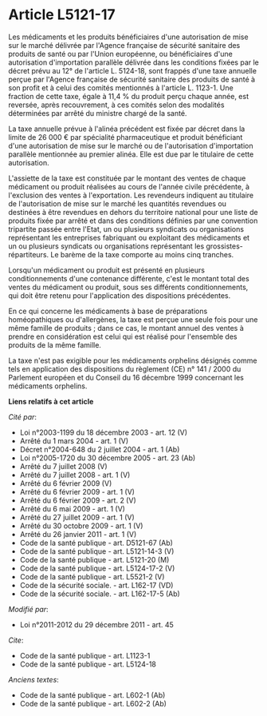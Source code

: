 # Article L5121-17

Les médicaments et les produits bénéficiaires d'une autorisation de mise sur le marché délivrée par l'Agence française de
sécurité sanitaire des produits de santé ou par l'Union européenne, ou bénéficiaires d'une autorisation d'importation
parallèle délivrée dans les conditions fixées par le décret prévu au 12° de l'article L. 5124-18, sont frappés d'une taxe
annuelle perçue par l'Agence française de sécurité sanitaire des produits de santé à son profit et à celui des comités
mentionnés à l'article L. 1123-1. Une fraction de cette taxe, égale à 11,4 % du produit perçu chaque année, est reversée,
après recouvrement, à ces comités selon des modalités déterminées par arrêté du ministre chargé de la santé. 

La taxe annuelle prévue à l'alinéa précédent est fixée par décret dans la limite de 26 000 € par spécialité pharmaceutique et
produit bénéficiant d'une autorisation de mise sur le marché ou de l'autorisation d'importation parallèle mentionnée au
premier alinéa. Elle est due par le titulaire de cette autorisation.

L'assiette de la taxe est constituée par le montant des ventes de chaque médicament ou produit réalisées au cours de l'année
civile précédente, à l'exclusion des ventes à l'exportation. Les revendeurs indiquent au titulaire de l'autorisation de mise
sur le marché les quantités revendues ou destinées à être revendues en dehors du territoire national pour une liste de
produits fixée par arrêté et dans des conditions définies par une convention tripartite passée entre l'Etat, un ou plusieurs
syndicats ou organisations représentant les entreprises fabriquant ou exploitant des médicaments et un ou plusieurs syndicats
ou organisations représentant les grossistes-répartiteurs. Le barème de la taxe comporte au moins cinq tranches. 

Lorsqu'un médicament ou produit est présenté en plusieurs conditionnements d'une contenance différente, c'est le montant
total des ventes du médicament ou produit, sous ses différents conditionnements, qui doit être retenu pour l'application des
dispositions précédentes. 

En ce qui concerne les médicaments à base de préparations homéopathiques ou d'allergènes, la taxe est perçue une seule fois
pour une même famille de produits ; dans ce cas, le montant annuel des ventes à prendre en considération est celui qui est
réalisé pour l'ensemble des produits de la même famille. 

La taxe n'est pas exigible pour les médicaments orphelins désignés comme tels en application des dispositions du règlement
(CE) n° 141 / 2000 du Parlement européen et du Conseil du 16 décembre 1999 concernant les médicaments orphelins.

**Liens relatifs à cet article**

_Cité par_:

  - Loi n°2003-1199 du 18 décembre 2003 - art. 12 (V)
  - Arrêté du 1 mars 2004 - art. 1 (V)
  - Décret n°2004-648 du 2 juillet 2004 - art. 1 (Ab)
  - Loi n°2005-1720 du 30 décembre 2005 - art. 23 (Ab)
  - Arrêté du 7 juillet 2008 (V)
  - Arrêté du 7 juillet 2008 - art. 1 (V)
  - Arrêté du 6 février 2009 (V)
  - Arrêté du 6 février 2009 - art. 1 (V)
  - Arrêté du 6 février 2009 - art. 2 (V)
  - Arrêté du 6 mai 2009 - art. 1 (V)
  - Arrêté du 27 juillet 2009 - art. 1 (V)
  - Arrêté du 30 octobre 2009 - art. 1 (V)
  - Arrêté du 26 janvier 2011 - art. 1 (V)
  - Code de la santé publique - art. D5121-67 (Ab)
  - Code de la santé publique - art. L5121-14-3 (V)
  - Code de la santé publique - art. L5121-20 (M)
  - Code de la santé publique - art. L5124-17-2 (V)
  - Code de la santé publique - art. L5521-2 (V)
  - Code de la sécurité sociale. - art. L162-17 (VD)
  - Code de la sécurité sociale. - art. L162-17-5 (Ab)

_Modifié par_:

  - Loi n°2011-2012 du 29 décembre 2011 - art. 45

_Cite_:

  - Code de la santé publique - art. L1123-1
  - Code de la santé publique - art. L5124-18

_Anciens textes_:

  - Code de la santé publique - art. L602-1 (Ab)
  - Code de la santé publique - art. L602-2 (Ab)
